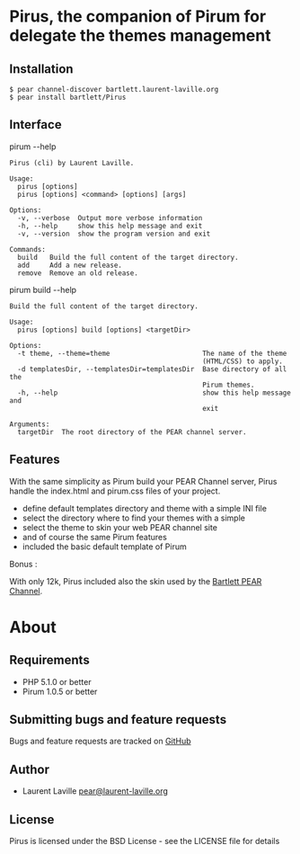 Pirus, the companion of Pirum for delegate the themes management
================================================================

Installation
------------

    $ pear channel-discover bartlett.laurent-laville.org
    $ pear install bartlett/Pirus

Interface
---------

pirum --help

    Pirus (cli) by Laurent Laville.

    Usage:
      pirus [options]
      pirus [options] <command> [options] [args]

    Options:
      -v, --verbose  Output more verbose information    
      -h, --help     show this help message and exit
      -v, --version  show the program version and exit

    Commands:
      build   Build the full content of the target directory.
      add     Add a new release.
      remove  Remove an old release.


pirum build --help

    Build the full content of the target directory.

    Usage:
      pirus [options] build [options] <targetDir>

    Options:
      -t theme, --theme=theme                       The name of the theme
                                                    (HTML/CSS) to apply.
      -d templatesDir, --templatesDir=templatesDir  Base directory of all the
                                                    Pirum themes.
      -h, --help                                    show this help message and
                                                    exit

    Arguments:
      targetDir  The root directory of the PEAR channel server.


Features
--------

With the same simplicity as Pirum build your PEAR Channel server, Pirus handle the 
index.html and pirum.css files of your project.

* define default templates directory and theme with a simple INI file
* select the directory where to find your themes with a simple 
* select the theme to skin your web PEAR channel site
* and of course the same Pirum features
* included the basic default template of Pirum

Bonus :

With only 12k, Pirus included also the skin used by 
the [Bartlett PEAR Channel](http://bartlett.laurent-laville.org).

About
=====

Requirements
------------

- PHP 5.1.0 or better
- Pirum 1.0.5 or better

Submitting bugs and feature requests
------------------------------------

Bugs and feature requests are tracked on [GitHub](https://github.com/llaville/pirus/issues)

Author
------

- Laurent Laville <pear@laurent-laville.org>

License
-------

Pirus is licensed under the BSD License - see the LICENSE file for details

